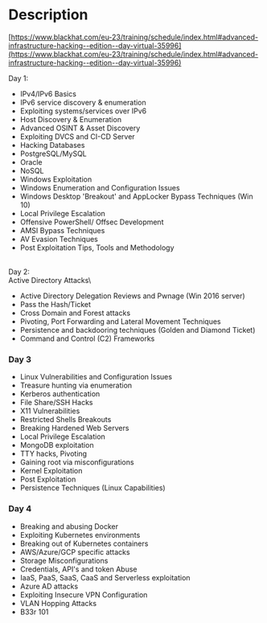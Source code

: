 # Description

[https://www.blackhat.com/eu-23/training/schedule/index.html#advanced-infrastructure-hacking--edition--day-virtual-35996](https://www.blackhat.com/eu-23/training/schedule/index.html#advanced-infrastructure-hacking--edition--day-virtual-35996)

Day 1:

* IPv4/IPv6 Basics
* IPv6 service discovery & enumeration
* Exploiting systems/services over IPv6
* Host Discovery & Enumeration
* Advanced OSINT & Asset Discovery
* Exploiting DVCS and CI-CD Server
* Hacking Databases
* PostgreSQL/MySQL
* Oracle
* NoSQL
* Windows Exploitation
* Windows Enumeration and Configuration Issues
* Windows Desktop 'Breakout' and AppLocker Bypass Techniques (Win 10)
* Local Privilege Escalation
* Offensive PowerShell/ Offsec Development
* AMSI Bypass Techniques
* AV Evasion Techniques
* Post Exploitation Tips, Tools and Methodology

\
Day 2:\
Active Directory Attacks\


* Active Directory Delegation Reviews and Pwnage (Win 2016 server)
* Pass the Hash/Ticket
* Cross Domain and Forest attacks
* Pivoting, Port Forwarding and Lateral Movement Techniques
* Persistence and backdooring techniques (Golden and Diamond Ticket)
* Command and Control (C2) Frameworks

### &#x20;Day 3

* Linux Vulnerabilities and Configuration Issues
* Treasure hunting via enumeration
* Kerberos authentication
* File Share/SSH Hacks
* X11 Vulnerabilities
* Restricted Shells Breakouts
* Breaking Hardened Web Servers
* Local Privilege Escalation
* MongoDB exploitation
* TTY hacks, Pivoting
* Gaining root via misconfigurations
* Kernel Exploitation
* Post Exploitation
* Persistence Techniques (Linux Capabilities)

### &#x20;Day 4

* Breaking and abusing Docker
* Exploiting Kubernetes environments
* Breaking out of Kubernetes containers
* AWS/Azure/GCP specific attacks
* Storage Misconfigurations
* Credentials, API's and token Abuse
* IaaS, PaaS, SaaS, CaaS and Serverless exploitation
* Azure AD attacks
* Exploiting Insecure VPN Configuration
* VLAN Hopping Attacks
* B33r 101
